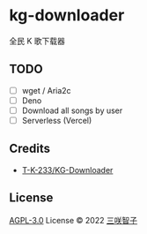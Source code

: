 # kg-downloader

全民 K 歌下载器

## TODO

- [ ] wget / Aria2c
- [ ] Deno
- [ ] Download all songs by user
- [ ] Serverless (Vercel)

## Credits

- [T-K-233/KG-Downloader](https://github.com/T-K-233/KG-Downloader)

## License

[AGPL-3.0](./LICENSE) License © 2022 [三咲智子](https://github.com/sxzz)
